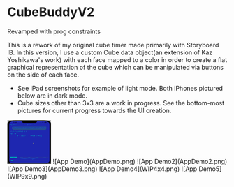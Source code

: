 # CubeBuddyV2
Revamped with prog constraints

This is a rework of my original cube timer made primarily with Storyboard IB. In this version, I use a custom Cube data object(an extension of Kaz Yoshikawa's work) with each face mapped to a color in order to create a flat graphical representation of the cube which can be manipulated via 
buttons on the side of each face. 

* See iPad screenshots for example of light mode. Both iPhones pictured below are in dark mode.
* Cube sizes other than 3x3 are a work in progress. See the bottom-most pictures for current progress towards the UI creation.

<img src="AppDemoResized.gif" width="100" height="100">
![App Demo](AppDemo.png)
![App Demo2](AppDemo2.png)
![App Demo3](AppDemo3.png)
![App Demo4](WIP4x4.png)
![App Demo5](WIP9x9.png)
